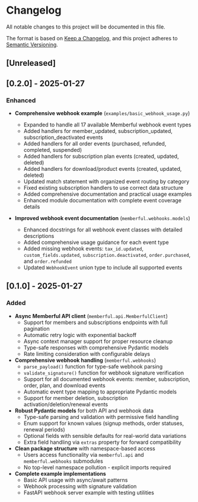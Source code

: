 # Changelog

All notable changes to this project will be documented in this file.

The format is based on [Keep a Changelog](https://keepachangelog.com/en/1.0.0/),
and this project adheres to [Semantic Versioning](https://semver.org/spec/v2.0.0.html).

## [Unreleased]

## [0.2.0] - 2025-01-27

### Enhanced
- **Comprehensive webhook example** (`examples/basic_webhook_usage.py`)
  - Expanded to handle all 17 available Memberful webhook event types
  - Added handlers for member_updated, subscription_updated, subscription_deactivated events
  - Added handlers for all order events (purchased, refunded, completed, suspended)
  - Added handlers for subscription plan events (created, updated, deleted)
  - Added handlers for download/product events (created, updated, deleted)
  - Updated match statement with organized event routing by category
  - Fixed existing subscription handlers to use correct data structure
  - Added comprehensive documentation and practical usage examples
  - Enhanced module documentation with complete event coverage details

- **Improved webhook event documentation** (`memberful.webhooks.models`)
  - Enhanced docstrings for all webhook event classes with detailed descriptions
  - Added comprehensive usage guidance for each event type
  - Added missing webhook events: `tax_id.updated`, `custom_fields.updated`, `subscription.deactivated`, `order.purchased`, and `order.refunded`
  - Updated `WebhookEvent` union type to include all supported events

## [0.1.0] - 2025-01-27

### Added
- **Async Memberful API client** (`memberful.api.MemberfulClient`)
  - Support for members and subscriptions endpoints with full pagination
  - Automatic retry logic with exponential backoff
  - Async context manager support for proper resource cleanup
  - Type-safe responses with comprehensive Pydantic models
  - Rate limiting consideration with configurable delays
- **Comprehensive webhook handling** (`memberful.webhooks`)
  - `parse_payload()` function for type-safe webhook parsing
  - `validate_signature()` function for webhook signature verification
  - Support for all documented webhook events: member, subscription, order, plan, and download events
  - Automatic event type mapping to appropriate Pydantic models
  - Support for member deletion, subscription activation/deletion/renewal events
- **Robust Pydantic models** for both API and webhook data
  - Type-safe parsing and validation with permissive field handling
  - Enum support for known values (signup methods, order statuses, renewal periods)
  - Optional fields with sensible defaults for real-world data variations
  - Extra field handling via `extras` property for forward compatibility
- **Clean package structure** with namespace-based access
  - Users access functionality via `memberful.api` and `memberful.webhooks` submodules
  - No top-level namespace pollution - explicit imports required
- **Complete example implementations**
  - Basic API usage with async/await patterns
  - Webhook processing with signature validation
  - FastAPI webhook server example with testing utilities
